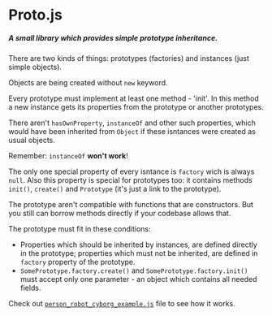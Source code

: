 # Proto.js
##### A small library which provides simple prototype inheritance. 

There are two kinds of things: prototypes (factories) and instances (just simple objects). 

Objects are being created without `new` keyword. 

Every prototype must implement at least one method - 'init'. In this method a new instance gets its properties from the prototype or another prototypes. 

There aren't `hasOwnProperty`, `instanceOf` and other such properties, which would have been inherited from `Object` if these isntances were created as usual objects. 

Remember: `instanceOf` **won't work**!

The only one special property of every isntance is `factory` wich is always `null`. Also this property is special for prototypes too: it contains methods `init()`, `create()` and `Prototype` (it's just a link to the prototype).

The prototype aren't compatible with functions that are constructors. But you still can borrow methods directly if your codebase allows that. 

The prototype must fit in these conditions: 

* Properties which should be inherited by instances, are defined directly in the prototype; properties which must not be inherited, are defined in `factory` property of the prototype.
* `SomePrototype.factory.create()` and `SomePrototype.factory.init()` must accept only one parameter - an object which contains all needed fields.

Check out [`person_robot_cyborg_example.js`](https://github.com/rottenberry/Proto.js/blob/master/person_robot_cyborg_example.js) file to see how it works.